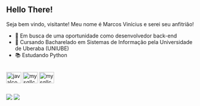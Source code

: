 ## Hello There! 
Seja bem vindo, visitante! Meu nome é Marcos Vinícius e serei seu anfitrião!

- 🔭 Em busca de uma oportunidade como desenvolvedor back-end
- 🌱 Cursando Bacharelado em Sistemas de Informação pela Universidade de Uberaba (UNIUBE)
- 📚 Estudando Python

<div style="display: inline_block"><br>
  <img align="center" alt="javaIcon" height="30" width="40" src="https://cdn.jsdelivr.net/gh/devicons/devicon/icons/java/java-plain.svg">
  <img align="center" alt="mysqlIcon" height="30" width="40" src="https://cdn.jsdelivr.net/gh/devicons/devicon/icons/mysql/mysql-plain.svg">
  <img align="center" alt="mysqlIcon" height="30" width="40" src="https://cdn.jsdelivr.net/gh/devicons/devicon/icons/python/python-plain.svg">
</div>

##

<div> 
  <a href="https://www.instagram.com/marcosreis1110/?next=%2F" target="_blank"><img src="https://img.shields.io/badge/-Instagram-%23E4405F?style=for-the-badge&logo=instagram&logoColor=white" target="_blank"></a>
  <a href="https://www.linkedin.com/in/marcosvra/" target="_blank"><img src="https://img.shields.io/badge/LinkedIn-0077B5?style=for-the-badge&logo=linkedin&logoColor=white" target="_blank"></a>
</div>
